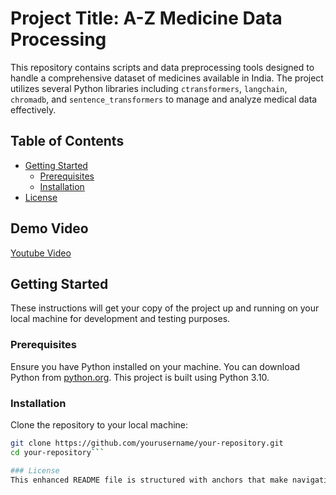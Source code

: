 # Project Title: A-Z Medicine Data Processing

This repository contains scripts and data preprocessing tools designed to handle a comprehensive dataset of medicines available in India. The project utilizes several Python libraries including `ctransformers`, `langchain`, `chromadb`, and `sentence_transformers` to manage and analyze medical data effectively.

## Table of Contents
- [Getting Started](#getting-started)
  - [Prerequisites](#prerequisites)
  - [Installation](#installation)
- [License](#license)

## Demo Video
[Youtube Video](https://youtu.be/1CEIPIs9C5E)
## Getting Started

These instructions will get your copy of the project up and running on your local machine for development and testing purposes.

### Prerequisites

Ensure you have Python installed on your machine. You can download Python from [python.org](https://www.python.org/downloads/). This project is built using Python 3.10.

### Installation

Clone the repository to your local machine:

```bash
git clone https://github.com/yourusername/your-repository.git
cd your-repository```

### License
This enhanced README file is structured with anchors that make navigating through the document straightforward and user-friendly. Just save this as `README.md` in your project directory. Adjust the placeholders to fit your actual project details before publishing.
